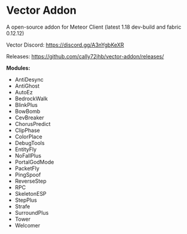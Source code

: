 # Vector Addon
A open-source addon for Meteor Client (latest 1.18 dev-build and fabric 0.12.12)

Vector Discord:
https://discord.gg/A3nYgbKeXR

Releases:
https://github.com/cally72jhb/vector-addon/releases/

**Modules:**
- AntiDesync
- AntiGhost
- AutoEz
- BedrockWalk
- BlinkPlus
- BowBomb
- CevBreaker
- ChorusPredict
- ClipPhase
- ColorPlace
- DebugTools
- EntityFly
- NoFallPlus
- PortalGodMode
- PacketFly
- PingSpoof
- ReverseStep
- RPC
- SkeletonESP
- StepPlus
- Strafe
- SurroundPlus
- Tower
- Welcomer
